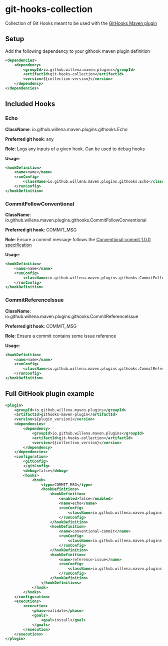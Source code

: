 # git-hooks-collection

Collection of Git Hooks meant to be used with the [GitHooks Maven plugin](https://github.com/Willena/githooks-maven-plugin) 

## Setup

Add the following dependency to your githook maven plugin definition

```xml
<dependencies>
    <dependency>
        <groupId>io.github.willena.maven.plugins</groupId>
        <artifactId>git-hooks-collection</artifactId>
        <version>${collection-version}</version>
    </dependency>
</dependencies>
```



## Included Hooks

### Echo

**ClassName**: io.github.willena.maven.plugins.githooks.Echo

**Preferred git hook**: any

**Role**: Logs any inputs of a given hook. Can be used to debug hooks

**Usage**:

```xml
<hookDefinition>
    <name>name</name>
    <runConfig>
        <className>io.github.willena.maven.plugins.githooks.Echo</className>
    </runConfig>
</hookDefinition>
```

### CommitFollowConventional

**ClassName**: io.github.willena.maven.plugins.githooks.CommitFollowConventional

**Preferred git hook**: COMMIT_MSG

**Role**: Ensure a commit message follows the [Conventional commit 1.0.0 specification](https://www.conventionalcommits.org/en/v1.0.0/)

**Usage**:

```xml
<hookDefinition>
    <name>name</name>
    <runConfig>
        <className>io.github.willena.maven.plugins.githooks.CommitFollowConventional</className>
    </runConfig>
</hookDefinition>
```

### CommitReferenceIssue

**ClassName**: io.github.willena.maven.plugins.githooks.CommitReferenceIssue

**Preferred git hook**: COMMIT_MSG

**Role**: Ensure a commit contains some issue reference

**Usage**: 

```xml
<hookDefinition>
    <name>name</name>
    <runConfig>
        <className>io.github.willena.maven.plugins.githooks.CommitReferenceIssue</className>
    </runConfig>
</hookDefinition>
```

## Full GitHook plugin example

```xml
<plugin>
    <groupId>io.github.willena.maven.plugins</groupId>
    <artifactId>githooks-maven-plugin</artifactId>
    <version>${plugin_version}</version>
    <dependencies>
        <dependency>
            <groupId>io.github.willena.maven.plugins</groupId>
            <artifactId>git-hooks-collection</artifactId>
            <version>${collection_version}</version>
        </dependency>
    </dependencies>
    <configuration>
        <gitConfig>
        </gitConfig>
        <debug>false</debug>
        <hooks>
            <hook>
                <type>COMMIT_MSG</type>
                <hookDefinitions>
                    <hookDefinition>
                        <enabled>false</enabled>
                        <name>echo</name>
                        <runConfig>
                            <className>io.github.willena.maven.plugins.githooks.Echo</className>
                        </runConfig>
                    </hookDefinition>
                    <hookDefinition>
                        <name>conventional-commit</name>
                        <runConfig>
                            <className>io.github.willena.maven.plugins.githooks.CommitFollowConventional</className>
                        </runConfig>
                    </hookDefinition>
                    <hookDefinition>
                        <name>reference-issue</name>
                        <runConfig>
                            <className>io.github.willena.maven.plugins.githooks.CommitReferenceIssue</className>
                        </runConfig>
                    </hookDefinition>
                </hookDefinitions>
            </hook>
        </hooks>
    </configuration>
    <executions>
        <execution>
            <phase>validate</phase>
            <goals>
                <goal>install</goal>
            </goals>
        </execution>
    </executions>
</plugin>
```